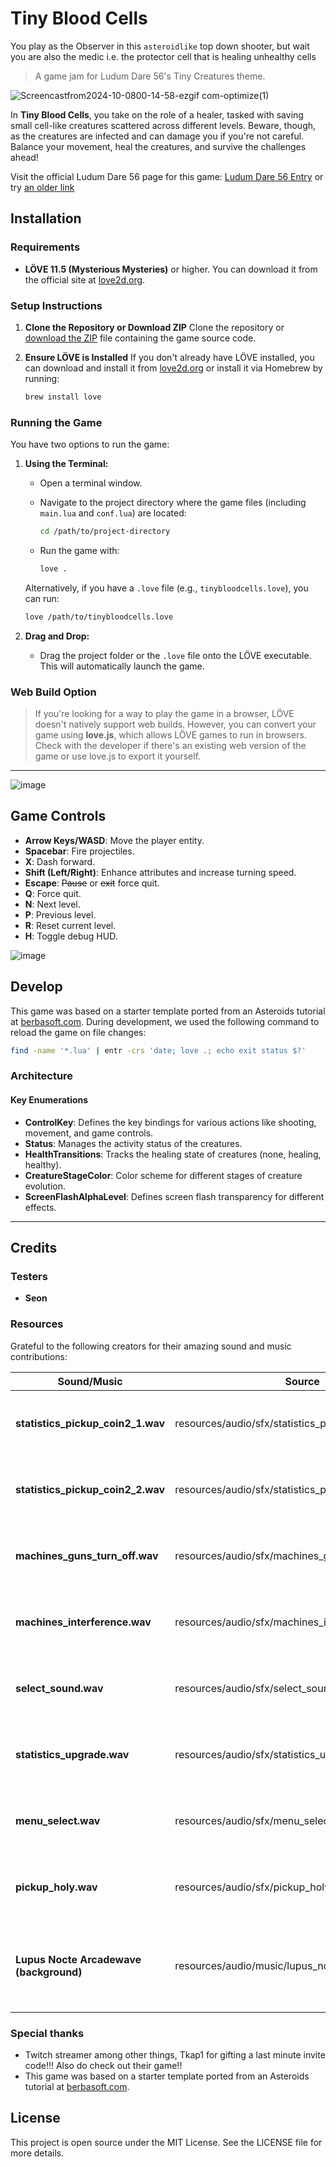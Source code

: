 # Tiny Blood Cells

You play as the Observer in this `asteroidlike` top down shooter, but wait you are also the medic i.e. the protector cell that is healing unhealthy cells

> A game jam for Ludum Dare 56's Tiny Creatures theme.

![Screencastfrom2024-10-0800-14-58-ezgif com-optimize(1)](https://github.com/user-attachments/assets/76aeedb2-c0b6-4715-b85f-98b02ecdf580)

In **Tiny Blood Cells**, you take on the role of a healer, tasked with saving small cell-like creatures scattered across different levels.
Beware, though, as the creatures are infected and can damage you if you're not careful.
Balance your movement, heal the creatures, and survive the challenges ahead!

Visit the official Ludum Dare 56 page for this game: [Ludum Dare 56 Entry](https://ldjam.com/events/ludum-dare/56/$403597) or try [an older link](https://ldjam.com/events/ludum-dare/56/cells-united-tbd)

## Installation

### Requirements

- **LÖVE 11.5 (Mysterious Mysteries)** or higher. You can download it from the official site at [love2d.org](https://love2d.org/).

### Setup Instructions

1. **Clone the Repository or Download ZIP**
   Clone the repository or [download the ZIP](https://github.com/lloydlobo/tinycreatures/archive/refs/heads/main.zip) file containing the game source code.

2. **Ensure LÖVE is Installed**
   If you don't already have LÖVE installed, you can download and install it from [love2d.org](https://love2d.org/) or install it via Homebrew by running:

   ```bash
   brew install love
   ```

### Running the Game

You have two options to run the game:

1. **Using the Terminal:**

   - Open a terminal window.
   - Navigate to the project directory where the game files (including `main.lua` and `conf.lua`) are located:

     ```bash
     cd /path/to/project-directory
     ```

   - Run the game with:

     ```bash
     love .
     ```

   Alternatively, if you have a `.love` file (e.g., `tinybloodcells.love`), you can run:

   ```bash
   love /path/to/tinybloodcells.love
   ```

2. **Drag and Drop:**
   - Drag the project folder or the `.love` file onto the LÖVE executable. This will automatically launch the game.

### Web Build Option

> If you're looking for a way to play the game in a browser, LÖVE doesn't natively support web
> builds. However, you can convert your game using **love.js**, which allows LÖVE games to run in
> browsers. Check with the developer if there's an existing web version of the game or use love.js to
> export it yourself.

---

![image](https://github.com/user-attachments/assets/d419291c-f63c-4084-aac3-4b4b687929c5)

## Game Controls

- **Arrow Keys/WASD**: Move the player entity.
- **Spacebar**: Fire projectiles.
- **X**: Dash forward.
- **Shift (Left/Right)**: Enhance attributes and increase turning speed.
- **Escape**: ~~Pause~~ or ~~exit~~ force quit.
- **Q**: Force quit.
- **N**: Next level.
- **P**: Previous level.
- **R**: Reset current level.
- **H**: Toggle debug HUD.

![image](https://github.com/user-attachments/assets/58a160d2-aaa5-4ac8-aba9-2d1c502bb29f)

## Develop

This game was based on a starter template ported from an Asteroids tutorial at [berbasoft.com](https://berbasoft.com/simplegametutorials/love/asteroids/). During development, we used the following command to reload the game on file changes:

```bash
find -name '*.lua' | entr -crs 'date; love .; echo exit status $?'
```

### Architecture

#### Key Enumerations

- **ControlKey**: Defines the key bindings for various actions like shooting, movement, and game controls.
- **Status**: Manages the activity status of the creatures.
- **HealthTransitions**: Tracks the healing state of creatures (none, healing, healthy).
- **CreatureStageColor**: Color scheme for different stages of creature evolution.
- **ScreenFlashAlphaLevel**: Defines screen flash transparency for different effects.

---

## Credits

### Testers

- **Seon**

### Resources

Grateful to the following creators for their amazing sound and music contributions:

| Sound/Music                             | Source                                            | Credit                                                                                                                                   |
| --------------------------------------- | ------------------------------------------------- | ---------------------------------------------------------------------------------------------------------------------------------------- |
| **statistics_pickup_coin2_1.wav**       | resources/audio/sfx/statistics_pickup_coin2_1.wav | DASK: Retro sounds [itch.io link](https://dagurasusk.itch.io/retrosounds)                                                                |
| **statistics_pickup_coin2_2.wav**       | resources/audio/sfx/statistics_pickup_coin2_2.wav | DASK: Retro sounds [itch.io link](https://dagurasusk.itch.io/retrosounds)                                                                |
| **machines_guns_turn_off.wav**          | resources/audio/sfx/machines_guns_turn_off.wav    | DASK: Retro sounds [itch.io link](https://dagurasusk.itch.io)                                                                            |
| **machines_interference.wav**           | resources/audio/sfx/machines_interference.wav     | DASK: Retro sounds [itch.io link](https://dagurasusk.itch.io/retrosounds)                                                                |
| **select_sound.wav**                    | resources/audio/sfx/select_sound.wav              | DASK: Retro sounds [itch.io link](https://dagurasusk.itch.io/retrosounds)                                                                |
| **statistics_upgrade.wav**              | resources/audio/sfx/statistics_upgrade.wav        | DASK: Retro sounds [itch.io link](https://dagurasusk.itch.io/retrosounds)                                                                |
| **menu_select.wav**                     | resources/audio/sfx/menu_select.wav               | DASK: Retro sounds [itch.io link](https://dagurasusk.itch.io/retrosounds)                                                                |
| **pickup_holy.wav**                     | resources/audio/sfx/pickup_holy.wav               | DASK: Retro sounds [itch.io link](https://dagurasusk.itch.io/retrosounds)                                                                |
| **Lupus Nocte Arcadewave (background)** | resources/audio/music/lupus_nocte_arcadewave.mp3  | Lupus Nocte: [Epidemic Sound link](http://link.epidemicsound.com/LUPUS) [YouTube link](https://youtu.be/NwyDMDlZrMg?si=oaFxm0LHqGCiUGEC) |

### Special thanks

- Twitch streamer among other things, Tkap1 for gifting a last minute invite code!!! Also do check out their game!!
- This game was based on a starter template ported from an Asteroids tutorial at [berbasoft.com](https://berbasoft.com/simplegametutorials/love/asteroids/).

## License

This project is open source under the MIT License. See the LICENSE file for more details.
